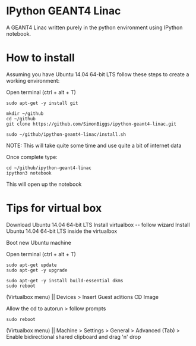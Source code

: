 IPython GEANT4 Linac
====================

A GEANT4 Linac written purely in the python environment using IPython notebook.




How to install
==============

Assuming you have Ubuntu 14.04 64-bit LTS follow these steps to create a working environment:

Open terminal (ctrl + alt + T)

    sudo apt-get -y install git
    
    mkdir ~/github
    cd ~/github
    git clone https://github.com/SimonBiggs/ipython-geant4-linac.git
    
    sudo ~/github/ipython-geant4-linac/install.sh

NOTE: This will take quite some time and use quite a bit of internet data

Once complete type:

    cd ~/github/ipython-geant4-linac
    ipython3 notebook
    
This will open up the notebook


Tips for virtual box
====================
Download Ubuntu 14.04 64-bit LTS
Install virtualbox -- follow wizard
Install Ubuntu 14.04 64-bit LTS inside the virtualbox


Boot new Ubuntu machine

Open terminal (ctrl + alt + T)

    sudo apt-get update
    sudo apt-get -y upgrade

    sudo apt-get -y install build-essential dkms
    sudo reboot

(Virtualbox menu) || Devices > Insert Guest aditions CD Image

Allow the cd to autorun > follow prompts

    sudo reboot

(Virtualbox menu) || Machine > Settings > General > Advanced (Tab) > Enable bidirectional shared clipboard and drag 'n' drop
